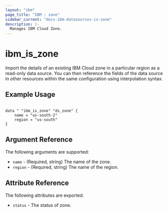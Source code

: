 ```yaml
---
layout: "ibm"
page_title: "IBM : zone"
sidebar_current: "docs-ibm-datasources-is-zone"
description: |-
  Manages IBM Cloud Zone.
---
```


# ibm\_is_zone

Import the details of an existing IBM Cloud zone in a particular region as a read-only data source. You can then reference the fields of the data source in other resources within the same configuration using interpolation syntax.


## Example Usage

```hcl

data " "ibm_is_zone" "ds_zone" {
    name = "us-south-2"
    region = "us-south"
}

```

## Argument Reference

The following arguments are supported:

* `name` - (Required, string) The name of the zone.
* `region` - (Required, string) The name of the region.

## Attribute Reference

The following attributes are exported:

* `status` - The status of zone.
